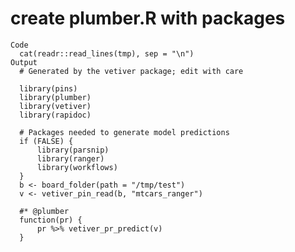 # create plumber.R with packages

    Code
      cat(readr::read_lines(tmp), sep = "\n")
    Output
      # Generated by the vetiver package; edit with care
      
      library(pins)
      library(plumber)
      library(vetiver)
      library(rapidoc)
      
      # Packages needed to generate model predictions
      if (FALSE) {
          library(parsnip)
          library(ranger)
          library(workflows)
      }
      b <- board_folder(path = "/tmp/test")
      v <- vetiver_pin_read(b, "mtcars_ranger")
      
      #* @plumber
      function(pr) {
          pr %>% vetiver_pr_predict(v)
      }

